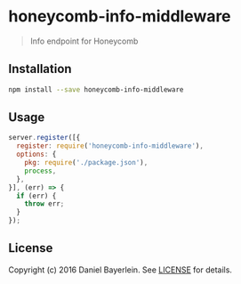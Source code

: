 # honeycomb-info-middleware

> Info endpoint for Honeycomb

## Installation

```bash
npm install --save honeycomb-info-middleware
```

## Usage

```javascript
server.register([{
  register: require('honeycomb-info-middleware'),
  options: {
    pkg: require('./package.json'),
    process,
  },
}], (err) => {
  if (err) {
    throw err;
  }
});
```

## License

Copyright (c) 2016 Daniel Bayerlein. See [LICENSE](../../LICENSE.md) for details.
